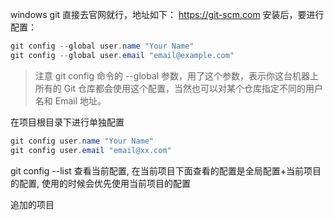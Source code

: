 windows git 直接去官网就行，地址如下：
https://git-scm.com
安装后，要进行配置：
```java
git config --global user.name "Your Name"
git config --global user.email "email@example.com"
```

>注意 git config 命令的 --global 参数，用了这个参数，表示你这台机器上所有的 Git 仓库都会使用这个配置，当然也可以对某个仓库指定不同的用户名和 Email 地址。

在项目根目录下进行单独配置
```java
git config user.name "Your Name"
git config user.email "email@xx.com"
```
git config --list 查看当前配置, 在当前项目下面查看的配置是全局配置+当前项目的配置, 使用的时候会优先使用当前项目的配置


追加的项目